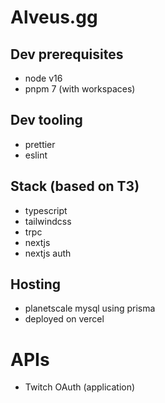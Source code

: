 # Alveus.gg

## Dev prerequisites

- node v16
- pnpm 7 (with workspaces)

## Dev tooling

- prettier
- eslint

## Stack (based on T3)

- typescript
- tailwindcss
- trpc
- nextjs
- nextjs auth

## Hosting

- planetscale mysql using prisma
- deployed on vercel

# APIs

- Twitch OAuth (application)
